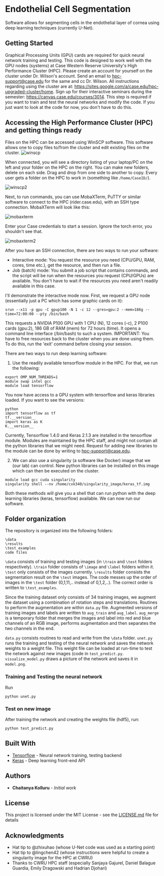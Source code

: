 # Endothelial Cell Segmentation

Software allows for segmenting cells in the endothelial layer of cornea using deep learning techniques (currently U-Net). 

## Getting Started

Graphical Processing Units (GPU) cards are required for quick neural network training and testing. This code is designed to work well with the GPU nodes (systems) at Case Western Reserve University's High Performance Cluster (HPC). Please create an account for yourself on the cluster under Dr. Wilson's account. Send an email to hpc-support@case.edu for the same and cc Dr. Wilson. All instructions regarding using the cluster are at: https://sites.google.com/a/case.edu/hpc-upgraded-cluster/home. Sign up for their interactive seminars during the semester: https://canvas.case.edu/courses/3014. This step is required if you want to train and test the neural networks and modify the code. If you just want to look at the code for now, you don't have to do this.

## Accessing the High Performance Cluster (HPC) and getting things ready

Files on the HPC can be accessed using WinSCP software. This software allows one to copy files to/from the cluster and edit existing files on the cluster.
![winscp](https://user-images.githubusercontent.com/8373968/43086116-37fa2da4-8eba-11e8-99f3-814d016258a5.PNG)

When connected, you will see a directory listing of your laptop/PC on the left and your folder on the HPC on the right. You can make new folders, delete on each side. Drag and drop from one side to another to copy. Every user gets a folder on the HPC to work in (something like `/home/CaseID/`).

![winscp2](https://user-images.githubusercontent.com/8373968/43086524-2dc8a36e-8ebb-11e8-9834-119aa44a8388.PNG)

Next, to run commands, you can use MobaXTerm, PuTTY or similar software to connect to the HPC (rider.case.edu), with an SSH type connection. MobaXTerm will look like this:

![mobaxterm](https://user-images.githubusercontent.com/8373968/43086282-9c48a754-8eba-11e8-9a04-4fcec3919d08.PNG)

Enter your Case credentials to start a session. Ignore the torch error, you shouldn't see that.

![mobaxterm2](https://user-images.githubusercontent.com/8373968/43086589-5b1b3c78-8ebb-11e8-8f23-a8d44a680ecf.PNG)

After you have an SSH connection, there are two ways to run your software:

- Interactive mode: You request the resource you need (CPU/GPU, RAM, cores, time etc.), get the resource, and then run a file.
- Job (batch) mode: You submit a job script that contains commands, and the script will be run when the resources you request (CPU/GPUs) are available. You don't have to wait if the resources you need aren't readily available in this case.


I'll demonstrate the interactive mode now. First, we request a GPU node (essentially just a PC which has some graphic cards on it):
```
srun --x11 -p gpu -C gpup100 -N 1 -c 12 --gres=gpu:2 --mem=186g --time=72:00:00 --pty /bin/bash
```
This requests a NVIDIA P100 GPU with 1 CPU (N), 12 cores (-c), 2 P100 cards (gpu:2), 186 GB of RAM (mem) for 72 hours (time). It opens a command line interface (/bin/bash) to such a system. IMPORTANT: You have to free resources back to the cluster when you are done using them. To do this, run the 'exit' command before closing your session.

There are two ways to run deep learning software:
1. Use the readily available tensorflow module in the HPC. For that, we run the following:
```
export OMP_NUM_THREADS=1
module swap intel gcc
module load tensorflow
```
You now have access to a GPU system with tensorflow and keras libraries loaded. If you want to see the versions:
```
python
import tensorflow as tf
tf.__version__
import keras as K
K.__version__
```
Currently, Tensorflow 1.4.0 and Keras 2.1.3 are installed in the tensorflow module. Modules are maintained by the HPC staff, and might not contain all the python libraries that we might need. Request for adding new libraries to the module can be done by writing to hpc-support@case.edu.

2. We can also use a singularity (a software like Docker) image that we (our lab) can control. New python libraries can be installed on this image which can then be executed on the cluster.
```
module load gcc cuda singularity
singularity shell --nv /home/cxk340/singularity_image/keras_tf.img
```

Both these methods will give you a shell that can run python with the deep learning libraries (keras, tensorflow) available. We can now run our software.

## Folder organization

The repository is organized into the following folders:

```
\data
\results
\test_examples
code files
```

`\data` consists of training and testing images (in `\train` and `\test` folders respectively). `\train` folder consists of `\image` and `\label` folders within it. `\test` only consists of the images currently. `\results` folder consists the segmentation result on the `\test` images. The code messes up the order of images in the `\test` folder (0,1,11,.. instead of 0,1,2,..). The correct order is written to `\test_examples`. 

Since the training dataset only consists of 34 training images, we augment the dataset using a combination of rotation steps and translations. Routines to perform the augmentation are within `data.py` file. Augmented versions of training images and labels are written to `aug_train` and `aug_label`. `aug_merge` is a temporary folder that merges the images and label into red and blue channels of an RGB image, performs augmentation and then separates the two channels in the end.

`data.py` consists routines to read and write from the `\data` folder. `unet.py` runs the training and testing of the neural network and saves the network weights to a weight file. This weight file can be loaded at run-time to test the network against new images (code in `test_predict.py`. `visualize_model.py` draws a picture of the network and saves it in `model.png`.

### Training and Testing the neural network

Run
```
python unet.py
```

### Test on new image

After training the network and creating the weights file (hdf5), run:
```
python test_predict.py
```

## Built With

* [Tensorflow](http://www.tensorflow.org/) - Neural network training, testing backend
* [Keras](https://keras.io/) - Deep learning front-end API

## Authors

* **Chaitanya Kolluru** - *Initial work* 

## License

This project is licensed under the MIT License - see the [LICENSE.md](LICENSE.md) file for details

## Acknowledgments

* Hat tip to @zhixuhao (whose U-Net code was used as a starting point)
* Hat tip to @lingchen42 (whose instructions were helpful to create a singularity image for the HPC at CWRU)
* Thanks to CWRU HPC staff (especially Sanjaya Gajurel, Daniel Balague Guardia, Emily Dragowski and Hadrian Djohari)
